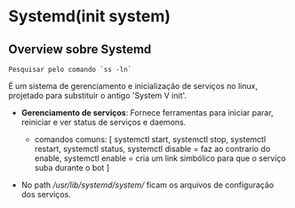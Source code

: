 # Systemd(init system)

## Overview sobre Systemd

```
Pesquisar pelo comando `ss -ln`
```

É um sistema de gerenciamento e inicialização de serviços no linux, projetado para
substituir o antigo 'System V init'.

- **Gerenciamento de serviços**: Fornece ferramentas para iniciar parar, reiniciar e
ver status de serviços e daemons.
  - comandos comuns: [
      systemctl start,
      systemctl stop,
      systemctl restart,
      systemctl status,
      systemctl disable = faz ao contrario do enable,
      systemctl enable = cria um link simbólico para que o serviço suba durante o bot
    ]

- No path */usr/lib/systemd/system/* ficam os arquivos de configuração dos serviços.
